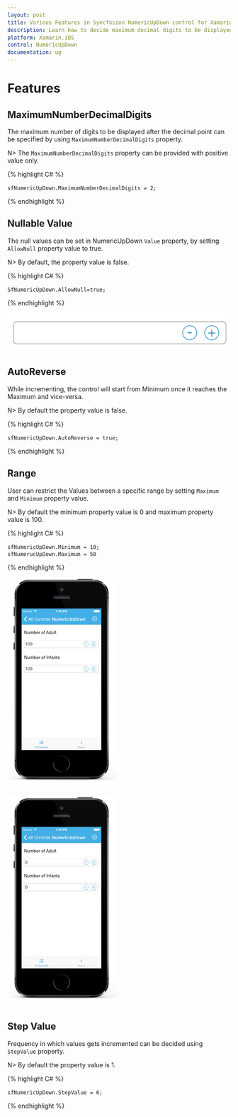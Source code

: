 ```yaml
---
layout: post
title: Various Features in Syncfusion NumericUpDown control for Xamarin.iOS
description: Learn how to decide maximum decimal digits to be displayed, nullable value support, autoreverse, setting range and configuring step value in NumericUpDown
platform: Xamarin.iOS
control: NumericUpDown
documentation: ug
---
```

# Features

## MaximumNumberDecimalDigits

The maximum number of digits to be displayed after the decimal point can be specified by using `MaximumNumberDecimalDigits` property. 

N> The `MaximumNumberDecimalDigits` property can be provided with positive value only.

{% highlight C# %}

	sfNumericUpDown.MaximumNumberDecimalDigits = 2;

{% endhighlight %}

## Nullable Value

The null values can be set in NumericUpDown `Value` property, by setting `AllowNull` property value to true.

N> By default, the property value is false.

{% highlight C# %}

	SfNumericUpDown.AllowNull=true;

{% endhighlight %}

![](images/allownull.png)

## AutoReverse

While incrementing, the control will start from Minimum once it reaches the Maximum and vice-versa.

N> By default the property value is false.

{% highlight C# %}

	sfNumericUpDown.AutoReverse = true;

{% endhighlight %}

## Range

User can restrict the Values between a specific range by setting `Maximum` and `Minimum` property value.

N> By default the minimum property value is 0 and maximum property value is 100.

{% highlight C# %}

	sfNumericUpDown.Minimum = 10;
	sfNumerucUpDown.Maximum = 50

{% endhighlight %}

![](images/maximum.png)

![](images/minimum.png)

## Step Value

Frequency in which values gets incremented can be decided using `StepValue` property.

N> By default the property value is 1.

{% highlight C# %}

	sfNumericUpDown.StepValue = 6;

{% endhighlight %}
